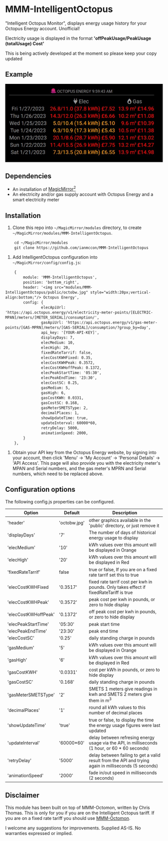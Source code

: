 # MMM-IntelligentOctopus

"Intelligent Octopus Monitor", displays energy usage history for your Octopus Energy account. Unofficial!

Electricity usage is displayed in the format **'offPeakUsage/PeakUsage (totalUsage) Cost'**

This is being actively developed at the moment so please keep your copy updated

## Example

![screenshot](screenshot.jpg)

## Dependencies

* An installation of [MagicMirror<sup>2</sup>](https://github.com/MichMich/MagicMirror)
* An electricity and/or gas supply account with Octopus Energy and a smart electricity meter

## Installation

1. Clone this repo into `~/MagicMirror/modules` directory, to create `~/MagicMirror/modules/MMM-IntelligentOctopus`.

```
	cd ~/MagicMirror/modules
	git clone https://github.com/ianmccon/MMM-IntelligentOctopus
```

1. Add IntelligentOctopus configuration into `~/MagicMirror/config/config.js`:

```
	{
		module: 'MMM-IntelligentOctopus',
		position: 'bottom_right',
		header: '<img src="modules/MMM-IntelligentOctopus/public/octobw.jpg" style="width:20px;vertical-align:bottom;"/> Octopus Energy',
		config: {
				elecApiUrl: 'https://api.octopus.energy/v1/electricity-meter-points/[ELECTRIC-MPAN]/meters/[METER_SERIAL]/consumption/',
				gasApiUrl: 'https://api.octopus.energy/v1/gas-meter-points/[GAS-MPRN]/meters/[GAS-SERIAL]/consumption/?group_by=day',
				api_key: '[YOUR-API-KEY]',
				displayDays: 7,
				elecMedium: 10,
				elecHigh: 20,
				fixedRateTarrif: false,
 				elecCostKWHFixed: 0.35,
				elecCostKWHPeak: 0.3572,
				elecCostKWHoffPeak: 0.1372,
				elecPeakStartTime: '05:30',
				elecPeakEndTime: '23:30',
				elecCostSC: 0.25,
				gasMedium: 5,
				gasHigh: 6,
				gasCostKWH: 0.0331,
				gasCostSC: 0.168,
				gasMeterSMETSType: 2,				
				decimalPlaces: 1,
				showUpdateTime: true,
				updateInterval: 60000*60,
				retryDelay: 5000,
				animationSpeed: 2000,
		}
	},
```

1. Obtain your API key from the Octopus Energy website, by signing into your account, then click 'Menu' -> 'My Account' -> 'Personal Details' -> 'API Access'. This page will also provide you with the electricity meter's MPAN and Serial numbers, and the gas meter's MPRN and Serial numbers, which need to be replaced above.

## Configuration options

The following config.js properties can be configured.

| **Option** | **Default** | **Description** |
| --- | --- | --- |
| 'header' | 'octobw.jpg' | other graphics available in the 'public' directory, or just remove it |
| 'displayDays' | '7' | The number of days of historical energy usage to display |
| 'elecMedium' | '10' | kWh values over this amount will be displayed in Orange |
| 'elecHigh' | '20' | kWh values over this amount will be displayed in Red |
| 'fixedRateTarrif' | false | true or false, If you are on a fixed rate tarrif set this to true |
| 'elecCostKWHFixed | '0.3517'| fixed rate tarrif cost per kwh in pounds. Only takes effect if fixedRateTariff is true |
| 'elecCostKWHPeak' | '0.3572' | peak cost per kwh in pounds, or zero to hide display |
| 'elecCostKWHoffPeak' | '0.1372' | off peak cost per kwh in pounds, or zero to hide display |
| 'elecPeakStartTime' | '05:30' | peak start time |
| 'elecPeakEndTime' | '23:30' | peak end time |s
| 'elecCostSC' | '0.25' | daily standing charge in pounds |
| 'gasMedium' | '5' | kWh values over this amount will be displayed in Orange |
| 'gasHigh' | '6' | kWh values over this amount will be displayed in Red |
| 'gasCostKWH' | '0.0331' | cost per kWh in pounds, or zero to hide display |
| 'gasCostSC' | '0.168' | daily standing charge in pounds |
| 'gasMeterSMETSType' | '2' | SMETS 1 meters give readings in kwh and SMETS 2 meters give them in m<sup>3</sup> |
| 'decimalPlaces' | '1' | round all kWh values to this number of decimal places |
| 'showUpdateTime' | 'true' | true or false, to display the time the energy usage figures were last updated |
| 'updateInterval' | '60000\*60' | delay between refresing energy usage via the API, in milliseconds (1 hour, or 60 * 60 seconds) |
| 'retryDelay' | '5000' | delay between failing to get a valid result from the API and trying again in milliseconds (5 seconds) |
| 'animationSpeed' | '2000' | fade in/out speed in milliseconds (2 seconds) |




## Disclaimer

This module has been built on top of MMM-Octomon, written by Chris Thomas. This is only for you if you are on the Intelligent Octopus tariff. If you are on a fixed rate tariff you should use [MMM-Octomon](https://github.com/christopherpthomas/MMM-OctoMon). 

I welcome any suggestions for improvements. Supplied AS-IS. No warranties expressed or implied. 
